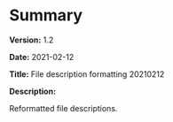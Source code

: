 # Summary

**Version:** 1.2

**Date:** 2021-02-12

**Title:** File description formatting 20210212

**Description:**

Reformatted file descriptions.